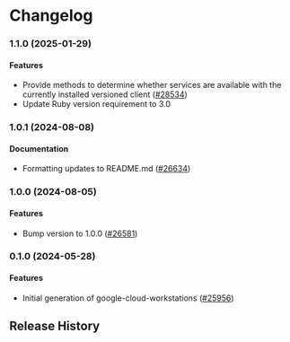 # Changelog

### 1.1.0 (2025-01-29)

#### Features

* Provide methods to determine whether services are available with the currently installed versioned client ([#28534](https://github.com/googleapis/google-cloud-ruby/issues/28534)) 
* Update Ruby version requirement to 3.0 

### 1.0.1 (2024-08-08)

#### Documentation

* Formatting updates to README.md ([#26634](https://github.com/googleapis/google-cloud-ruby/issues/26634)) 

### 1.0.0 (2024-08-05)

#### Features

* Bump version to 1.0.0 ([#26581](https://github.com/googleapis/google-cloud-ruby/issues/26581)) 

### 0.1.0 (2024-05-28)

#### Features

* Initial generation of google-cloud-workstations ([#25956](https://github.com/googleapis/google-cloud-ruby/issues/25956)) 

## Release History
